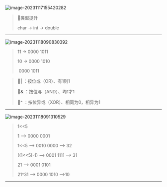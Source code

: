 ![image-20231117155420282](https://dhrs-oss.oss-cn-beijing.aliyuncs.com/img/%E7%AC%94%E8%AF%95%E5%BC%BA%E8%AE%ADday1.png)

> 🚗类型提升
>
> char -> int -> double

---

![image-20231118090830392](https://dhrs-oss.oss-cn-beijing.aliyuncs.com/img/image-20231118090830392.png)

> 11 -> 0000 1011
>
> 10 -> 0000 1010
>
> ​          0000 1011

> 🚗**|** ：按位或（OR）、有1则1
>
> 🚗**&** ：按位与（AND）、均1才1
>
> 🚗**^** ：按位异或（XOR）、相同为0，相异为1

---

![image-20231118091310529](https://dhrs-oss.oss-cn-beijing.aliyuncs.com/img/202311180913581.png)

> 1<<5
>
> 1 --> 0000 0001
>
> 1<<5 --> 0010 0000 --> 32
>
> ((1<<5)-1) --> 0001 1111 --> 31
>
> 21 --> 0001 0101
>
> 21^31 --> 0000 1010 -->10

---

